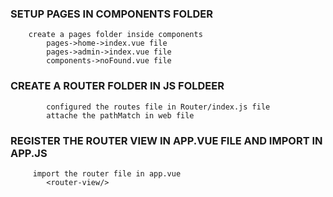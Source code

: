  ### SETUP PAGES IN COMPONENTS FOLDER
        create a pages folder inside components
            pages->home->index.vue file 
            pages->admin->index.vue file 
            components->noFound.vue file 

  ### CREATE A ROUTER FOLDER IN JS FOLDEER
            configured the routes file in Router/index.js file
            attache the pathMatch in web file

   ### REGISTER  THE ROUTER VIEW IN APP.VUE FILE AND IMPORT IN APP.JS
         import the router file in app.vue
            <router-view/>
